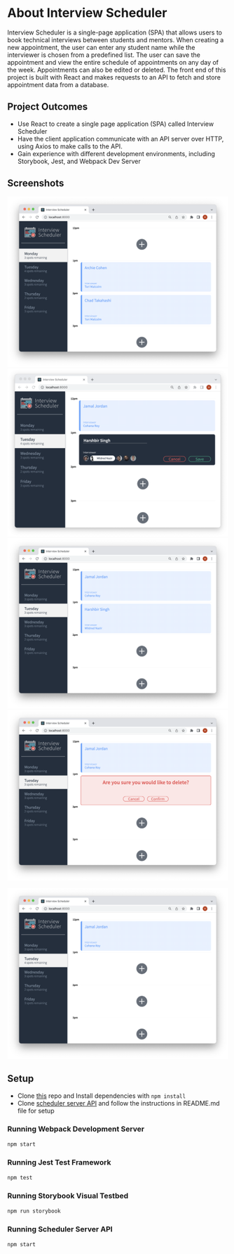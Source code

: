 # About Interview Scheduler
Interview Scheduler is a single-page application (SPA) that allows users to book technical interviews between students and mentors. When creating a new appointment, the user can enter any student name while the interviewer is chosen from a predefined list. The user can save the appointment and view the entire schedule of appointments on any day of the week. Appointments can also be edited or deleted. The front end of this project is built with React and makes requests to an API to fetch and store appointment data from a database.

## Project Outcomes
* Use React to create a single page application (SPA) called Interview Scheduler
* Have the client application communicate with an API server over HTTP, using Axios to make calls to the API.
* Gain experience with different development environments, including Storybook, Jest, and Webpack Dev Server

## Screenshots
!["Application on load"](https://github.com/SinghH01/scheduler/blob/master/docs/scheduler-onLoad.png?raw=true)
!["Add New Appointment"](https://github.com/SinghH01/scheduler/blob/master/docs/add-new-appointment.png?raw=true)
!["New aAppointment Added"](https://github.com/SinghH01/scheduler/blob/master/docs/new-appointment-added.png?raw=true)
!["Delete Appointment"](https://github.com/SinghH01/scheduler/blob/master/docs/delete-appointment.png?raw=true)

!["Appointment Deleted"](https://github.com/SinghH01/scheduler/blob/master/docs/appointment-deleted.png?raw=true)


## Setup

* Clone [this](https://github.com/SinghH01/scheduler) repo and Install dependencies with `npm install`
* Clone [scheduler server API](https://github.com/SinghH01/scheduler-api) and follow the instructions in README.md file for setup


### Running Webpack Development Server 

```sh
npm start
```

### Running Jest Test Framework

```sh
npm test
```

### Running Storybook Visual Testbed

```sh
npm run storybook
```

### Running Scheduler Server API

```sh
npm start
```
